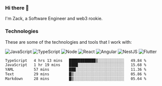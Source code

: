 ### Hi there 👋
I'm Zack, a Software Engineer and web3 rookie.

### Technologies
These are some of the technologies and tools that I work with:

![JavaScript](https://img.shields.io/badge/JavaScript-323330.svg?logo=javascript&logoColor=F7DF1E) 
![TypeScript](https://img.shields.io/badge/TypeScript-007ACC.svg?logo=typescript&logoColor=white) 
![Node](https://img.shields.io/badge/Node.js-43853D.svg?logo=node.js&logoColor=white)
![React](https://img.shields.io/badge/React-20232a.svg?logo=react&logoColor=61DAFB) 
![Angular](https://img.shields.io/badge/Angular-E23237.svg?logo=angularjs&logoColor=white)
![NestJS](https://img.shields.io/badge/NestJS-E0234E?logo=nestjs&logoColor=white)
![Flutter](https://img.shields.io/badge/Flutter-02569B.svg?logo=flutter&logoColor=white)

<!--START_SECTION:waka-->

```txt
TypeScript   4 hrs 13 mins   ████████████▒░░░░░░░░░░░░   49.84 %
JavaScript   1 hr 19 mins    ████░░░░░░░░░░░░░░░░░░░░░   15.68 %
YAML         57 mins         ███░░░░░░░░░░░░░░░░░░░░░░   11.36 %
Text         29 mins         █▒░░░░░░░░░░░░░░░░░░░░░░░   05.86 %
Markdown     28 mins         █▒░░░░░░░░░░░░░░░░░░░░░░░   05.64 %
```

<!--END_SECTION:waka-->
